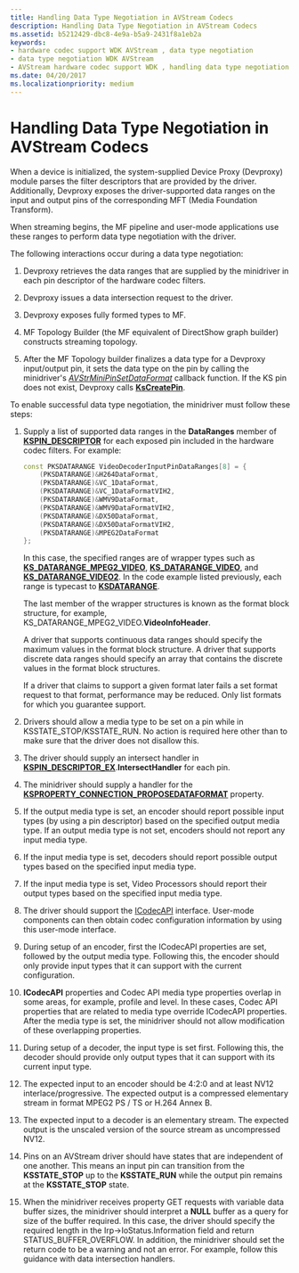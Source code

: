 ```yaml
---
title: Handling Data Type Negotiation in AVStream Codecs
description: Handling Data Type Negotiation in AVStream Codecs
ms.assetid: b5212429-dbc8-4e9a-b5a9-2431f8a1eb2a
keywords:
- hardware codec support WDK AVStream , data type negotiation
- data type negotiation WDK AVStream
- AVStream hardware codec support WDK , handling data type negotiation
ms.date: 04/20/2017
ms.localizationpriority: medium
---
```


# Handling Data Type Negotiation in AVStream Codecs

When a device is initialized, the system-supplied Device Proxy (Devproxy) module parses the filter descriptors that are provided by the driver. Additionally, Devproxy exposes the driver-supported data ranges on the input and output pins of the corresponding MFT (Media Foundation Transform).

When streaming begins, the MF pipeline and user-mode applications use these ranges to perform data type negotiation with the driver.

The following interactions occur during a data type negotiation:

1. Devproxy retrieves the data ranges that are supplied by the minidriver in each pin descriptor of the hardware codec filters.

1. Devproxy issues a data intersection request to the driver.

1. Devproxy exposes fully formed types to MF.

1. MF Topology Builder (the MF equivalent of DirectShow graph builder) constructs streaming topology.

1. After the MF Topology builder finalizes a data type for a Devproxy input/output pin, it sets the data type on the pin by calling the minidriver's [*AVStrMiniPinSetDataFormat*](https://docs.microsoft.com/windows-hardware/drivers/ddi/ks/nc-ks-pfnkspinsetdataformat) callback function. If the KS pin does not exist, Devproxy calls [**KsCreatePin**](https://docs.microsoft.com/windows-hardware/drivers/ddi/ks/nf-ks-kscreatepin).

To enable successful data type negotiation, the minidriver must follow these steps:

1. Supply a list of supported data ranges in the **DataRanges** member of [**KSPIN\_DESCRIPTOR**](https://docs.microsoft.com/windows-hardware/drivers/ddi/ks/ns-ks-kspin_descriptor) for each exposed pin included in the hardware codec filters. For example:

    ```cpp
    const PKSDATARANGE VideoDecoderInputPinDataRanges[8] = {
        (PKSDATARANGE)&H264DataFormat,
        (PKSDATARANGE)&VC_1DataFormat,
        (PKSDATARANGE)&VC_1DataFormatVIH2,
        (PKSDATARANGE)&WMV9DataFormat,
        (PKSDATARANGE)&WMV9DataFormatVIH2,
        (PKSDATARANGE)&DX50DataFormat,
        (PKSDATARANGE)&DX50DataFormatVIH2,
        (PKSDATARANGE)&MPEG2DataFormat
    };
    ```

    In this case, the specified ranges are of wrapper types such as [**KS\_DATARANGE\_MPEG2\_VIDEO**](https://docs.microsoft.com/windows-hardware/drivers/ddi/ksmedia/ns-ksmedia-tagks_datarange_mpeg2_video), [**KS\_DATARANGE\_VIDEO**](https://docs.microsoft.com/windows-hardware/drivers/ddi/ksmedia/ns-ksmedia-tagks_datarange_video), and [**KS\_DATARANGE\_VIDEO2**](https://docs.microsoft.com/windows-hardware/drivers/ddi/ksmedia/ns-ksmedia-tagks_datarange_video2). In the code example listed previously, each range is typecast to [**KSDATARANGE**](https://docs.microsoft.com/previous-versions/ff561658(v=vs.85)).

    The last member of the wrapper structures is known as the format block structure, for example, KS\_DATARANGE\_MPEG2\_VIDEO.**VideoInfoHeader**.

    A driver that supports continuous data ranges should specify the maximum values in the format block structure. A driver that supports discrete data ranges should specify an array that contains the discrete values in the format block structures.

    If a driver that claims to support a given format later fails a set format request to that format, performance may be reduced. Only list formats for which you guarantee support.

1. Drivers should allow a media type to be set on a pin while in KSSTATE\_STOP/KSSTATE\_RUN. No action is required here other than to make sure that the driver does not disallow this.

1. The driver should supply an intersect handler in [**KSPIN\_DESCRIPTOR\_EX**](https://docs.microsoft.com/windows-hardware/drivers/ddi/ks/ns-ks-_kspin_descriptor_ex).**IntersectHandler** for each pin.

1. The minidriver should supply a handler for the [**KSPROPERTY\_CONNECTION\_PROPOSEDATAFORMAT**](https://docs.microsoft.com/windows-hardware/drivers/stream/ksproperty-connection-proposedataformat) property.

1. If the output media type is set, an encoder should report possible input types (by using a pin descriptor) based on the specified output media type. If an output media type is not set, encoders should not report any input media type.

1. If the input media type is set, decoders should report possible output types based on the specified input media type.

1. If the input media type is set, Video Processors should report their output types based on the specified input media type.

1. The driver should support the [ICodecAPI](https://docs.microsoft.com/previous-versions/ms784893(v%3Dvs.85)) interface. User-mode components can then obtain codec configuration information by using this user-mode interface.

1. During setup of an encoder, first the ICodecAPI properties are set, followed by the output media type. Following this, the encoder should only provide input types that it can support with the current configuration.

1. **ICodecAPI** properties and Codec API media type properties overlap in some areas, for example, profile and level. In these cases, Codec API properties that are related to media type override ICodecAPI properties. After the media type is set, the minidriver should not allow modification of these overlapping properties.

1. During setup of a decoder, the input type is set first. Following this, the decoder should provide only output types that it can support with its current input type.

1. The expected input to an encoder should be 4:2:0 and at least NV12 interlace/progressive. The expected output is a compressed elementary stream in format MPEG2 PS / TS or H.264 Annex B.

1. The expected input to a decoder is an elementary stream. The expected output is the unscaled version of the source stream as uncompressed NV12.

1. Pins on an AVStream driver should have states that are independent of one another. This means an input pin can transition from the **KSSTATE\_STOP** up to the **KSSTATE\_RUN** while the output pin remains at the **KSSTATE\_STOP** state.

1. When the minidriver receives property GET requests with variable data buffer sizes, the minidriver should interpret a **NULL** buffer as a query for size of the buffer required. In this case, the driver should specify the required length in the Irp-&gt;IoStatus.Information field and return STATUS\_BUFFER\_OVERFLOW. In addition, the minidriver should set the return code to be a warning and not an error. For example, follow this guidance with data intersection handlers.

